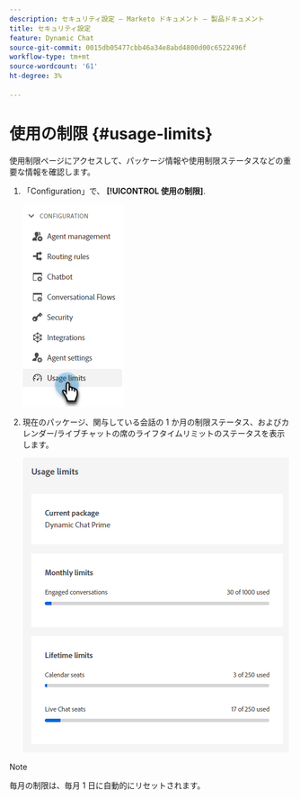 ```yaml
---
description: セキュリティ設定 – Marketo ドキュメント – 製品ドキュメント
title: セキュリティ設定
feature: Dynamic Chat
source-git-commit: 0015db05477cbb46a34e8abd4800d00c6522496f
workflow-type: tm+mt
source-wordcount: '61'
ht-degree: 3%

---
```


# 使用の制限 {#usage-limits}

使用制限ページにアクセスして、パッケージ情報や使用制限ステータスなどの重要な情報を確認します。

1. 「Configuration」で、 **[!UICONTROL 使用の制限]**.

   ![](assets/usage-limits-1.png)

1. 現在のパッケージ、関与している会話の 1 か月の制限ステータス、およびカレンダー/ライブチャットの席のライフタイムリミットのステータスを表示します。

   ![](assets/usage-limits-2.png)

>[!NOTE]
>
>毎月の制限は、毎月 1 日に自動的にリセットされます。
